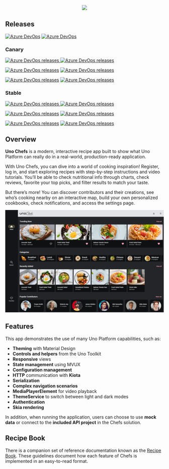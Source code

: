 <p align="center">
	<picture>
	  <source media="(prefers-color-scheme: dark)" srcset="https://github.com/user-attachments/assets/e649c6d5-f83d-4aee-b304-403a66b75d8f">
	  <source media="(prefers-color-scheme: light)" srcset="https://github.com/user-attachments/assets/a994e211-1510-4a52-8403-373cefaaac5b">
		<img height="300px" src="https://github.com/user-attachments/assets/d74719cf-c519-47b2-bb1d-eeb52395dc5d"">
	</picture>
</p>

## Releases

[![Azure DevOps](https://img.shields.io/azure-devops/build/uno-platform/1dd81cbd-cb35-41de-a570-b0df3571a196/122/main?label=main)](https://uno-platform.visualstudio.com/Uno%20Platform/_build?definitionId=122&_a=summary&repositoryFilter=137&branchFilter=11232%2C11232%2C11232%2C11232%2C11232%2C11232)
[![Azure DevOps](https://img.shields.io/azure-devops/build/uno-platform/1dd81cbd-cb35-41de-a570-b0df3571a196/128/canaries/dev?label=canary)](https://uno-platform.visualstudio.com/Uno%20Platform/_build?definitionId=128&_a=summary&repositoryFilter=137&branchFilter=14458%2C14458%2C14458%2C14458%2C14458%2C14458%2C14458%2C14458%2C14458%2C14458%2C14458%2C14458%2C14458%2C14458%2C14458%2C14458%2C14458%2C14458%2C14458%2C14458%2C14458%2C14458%2C14458%2C14458)

### Canary

[![Azure DevOps releases](https://img.shields.io/azure-devops/release/uno-platform/1dd81cbd-cb35-41de-a570-b0df3571a196/83/244?logo=webassembly&logoColor=%23FFFFFF&label=WASM%20(Skia))
](https://green-wave-0d2d8e10f-canaryskia.eastus2.2.azurestaticapps.net/)[![Azure DevOps releases](https://img.shields.io/azure-devops/release/uno-platform/1dd81cbd-cb35-41de-a570-b0df3571a196/83/240?logo=webassembly&logoColor=%23FFFFFF&label=WASM%20(Native))
](https://green-wave-0d2d8e10f-canary.eastus2.2.azurestaticapps.net/)

[![Azure DevOps releases](https://img.shields.io/azure-devops/release/uno-platform/1dd81cbd-cb35-41de-a570-b0df3571a196/83/245?logo=apple&label=TestFlight%20(Skia))](https://testflight.apple.com/v1/app/6742193286)
[![Azure DevOps releases](https://img.shields.io/azure-devops/release/uno-platform/1dd81cbd-cb35-41de-a570-b0df3571a196/83/215?logo=apple&label=TestFlight%20(Native))](https://testflight.apple.com/v1/app/6448395937)

[![Azure DevOps releases](https://img.shields.io/azure-devops/release/uno-platform/1dd81cbd-cb35-41de-a570-b0df3571a196/83/246?logo=android&label=Play%20Store%20(Skia))](https://play.google.com/store/apps/details?id=uno.platform.chefs.skia_canary)
[![Azure DevOps releases](https://img.shields.io/azure-devops/release/uno-platform/1dd81cbd-cb35-41de-a570-b0df3571a196/83/213?logo=android&label=AppCenter%20(Native))](https://appcenter.ms/orgs/unoplatform/apps/Uno-Chefs-Canary/distribute/releases)

### Stable

[![Azure DevOps releases](https://img.shields.io/azure-devops/release/uno-platform/1dd81cbd-cb35-41de-a570-b0df3571a196/82/250?logo=webassembly&logoColor=%23FFFFFF&label=WASM%20(Skia))
](https://green-wave-0d2d8e10f-skia.eastus2.2.azurestaticapps.net/)[![Azure DevOps releases](https://img.shields.io/azure-devops/release/uno-platform/1dd81cbd-cb35-41de-a570-b0df3571a196/82/249?logo=webassembly&logoColor=%23FFFFFF&label=WASM%20(Native))
](https://green-wave-0d2d8e10f-native.eastus2.2.azurestaticapps.net/)

[![Azure DevOps releases](https://img.shields.io/azure-devops/release/uno-platform/1dd81cbd-cb35-41de-a570-b0df3571a196/82/247?logo=apple&label=TestFlight%20(Skia))](https://testflight.apple.com/v1/app/6742193353)
[![Azure DevOps releases](https://img.shields.io/azure-devops/release/uno-platform/1dd81cbd-cb35-41de-a570-b0df3571a196/82/211?logo=apple&label=TestFlight%20(Native))](https://testflight.apple.com/v1/app/6448395831)

[![Azure DevOps releases](https://img.shields.io/azure-devops/release/uno-platform/1dd81cbd-cb35-41de-a570-b0df3571a196/82/248?logo=android&label=Play%20Store%20(Skia))](https://play.google.com/store/apps/details?id=uno.platform.chefs.skia)
[![Azure DevOps releases](https://img.shields.io/azure-devops/release/uno-platform/1dd81cbd-cb35-41de-a570-b0df3571a196/82/212?logo=android&label=AppCenter%20(Native))](https://appcenter.ms/orgs/unoplatform/apps/Uno-Chefs/distribute/releases)

## Overview

**Uno Chefs** is a modern, interactive recipe app built to show what Uno Platform can really do in a real-world, production-ready application.

With Uno Chefs, you can dive into a world of cooking inspiration! Register, log in, and start exploring recipes with step-by-step instructions and video tutorials. You’ll be able to check nutritional info through charts, check reviews, favorite your top picks, and filter results to match your taste.

But there’s more! You can discover contributors and their creations, see who’s cooking nearby on an interactive map, build your own personalized cookbooks, check notifications, and access the settings page.

![MainPage Image](doc/assets/main-page.png)

## Features

This app demonstrates the use of many Uno Platform capabilities, such as:

- **Theming** with Material Design
- **Controls and helpers** from the Uno Toolkit
- **Responsive** views
- **State management** using MVUX
- **Configuration management**
- **HTTP** communication with **Kiota**
- **Serialization**
- **Complex navigation scenarios**
- **MediaPlayerElement** for video playback
- **ThemeService** to switch between light and dark modes
- **Authentication**
- **Skia rendering**

In addition, when running the application, users can choose to use **mock data** or connect to the **included API project** in the Chefs solution.

## Recipe Book

There is a companion set of reference documentation known as the [Recipe Book](https://platform.uno/docs/articles/external/uno.chefs/doc/RecipeBooksOverview.html). These guidelines document how each feature of Chefs is implemented in an easy-to-read format.
